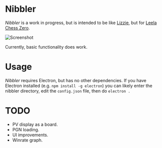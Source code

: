 # Nibbler

*Nibbler* is a work in progress, but is intended to be like [Lizzie](https://github.com/featurecat/lizzie), but for [Leela Chess Zero](https://github.com/LeelaChessZero/lc0).

![Screenshot](https://user-images.githubusercontent.com/16438795/58711394-613a2d80-83b6-11e9-9fcd-7d2f2a45159c.png)

Currently, basic functionality does work.

# Usage

*Nibbler* requires Electron, but has no other dependencies. If you have Electron installed (e.g. `npm install -g electron`) you can likely enter the nibbler directory, edit the `config.json` file, then do `electron .`

# TODO

* PV display as a board.
* PGN loading.
* UI improvements.
* Winrate graph.
